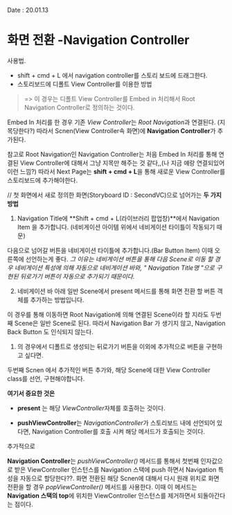 Date : 20.01.13
# 화면 전환 -Navigation Controller

사용법.
- shift + cmd + L 에서 navigation controller를 스토리 보드에 드래그한다.
- 스토리보드에 디폴트 View Controller를 이용한 방법
> => 이 경우는 디폴트 View Controller를 Embed in  처리해서 Root Navigation Controller로 정의하는 것이다.

Embed In 처리를 한 경우 
기존 *View Controller*는 *Root Navigation*과 연결된다. (지목당한다?)
따라서 Scnen(View Controller속 화면)에 **Navigation Controller**가 추가된다.

참고로 Root Navigation인 Navigation Controller는 처음 Embed In 처리를 통해 연결된 View Controller에 대해서 그냥 지목만 해주는 것 같다,,(나 지금 얘랑 연결되있어 이런 느낌?)
따라서 Next Page는 **shift + cmd + L**을 통해 새로운 View Controller를 스토리보드에 추가해야한다.

// 첫 화면에서 새로 정의한 화면(Storyboard ID : SecondVC)으로 넘어가는 **두 가지 방법**

1. Navigation Title에  **Shift + cmd + L(라이브러리 팝업창)**에서 Navigation Item 을  추가합니다. (네비게이션 아이템 위에서 네비게이션 타이틀이 작동되기 때문)
 
다음으로 넘어갈 버튼을 네비게이션 타이틀에 추가합니다.(Bar Button Item) 이때 오른쪽에 선언하는게 좋다. *그 이유는 네비게이션 버튼을 통해 다음 Scene로 이동 할 경우 네비게이션 특성에 의해 자동으로 네비게이션 바와, " Navigation Title명 "으로 구현된 뒤로가기 버튼이 자동으로 추가되기 때문이다.*

2. 네비게이션 바 아래 일반 Scene에서 present 메서드를 통해 화면 전환 할 버튼  객체를 추가하는 방법입니다.

이 경우를 통해 이동하면 Root Navigation에 의해 연결된 Scene이라 할 지라도 두번째 Scene은 일반 Scene로 된다. 따라서 Navigation Bar 가 생기지 않고, Navigation Back Button 도 인식되지 않는다.

1. 의 경우에서 디폴트로 생성되는 뒤로가기 버튼을 이외에 추가적으로 버튼을 구현하고 싶다면.

두번째 Scnen 에서 추가적인 버튼 추가와, 해당 Scene에 대한 View Controller class를 선언, 구현해야합니다. 

**여기서 중요한 것은**

- **present** 는 해당 *ViewController*자체를 호출하는 것이다.

- **pushViewController**는 *NavigationController*가 스토리보드 내에 선언되어 있다면, Navigation Controller를 호출 시켜 해당 메서드가 호출되는 것이다.

추가적으로

**Navigation Controller**는 *pushViewController()* 메서드를 통해서 첫번째 인자값으로 받은 ViewController 인스턴스를 Navigation 스택에 push 하면서 Navigation 특성을 자동으로 할당한다??.
 화면 전환된 해당 Scnen에 대해서 다시 원래 위치로 화면 전환을 할 경우 *popViewController()* 메서드를 사용한다. 
이때 이 메서드는 **Navigation 스택의 top**에 위치한 ViewController 인스턴스를 제거하면서 되돌아간다는 점이다.
